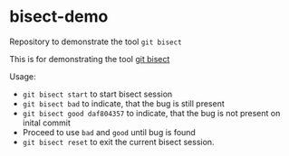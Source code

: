 # bisect-demo
Repository to demonstrate the tool `git bisect`


This is for demonstrating the tool [git bisect](https://git-scm.com/docs/git-bisect)

Usage:

- `git bisect start` to start bisect session
- `git bisect bad` to indicate, that the bug is still present
- `git bisect good daf804357` to indicate, that the bug is not present on inital commit
- Proceed to use `bad` and `good` until bug is found
- `git bisect reset` to exit the current bisect session.

